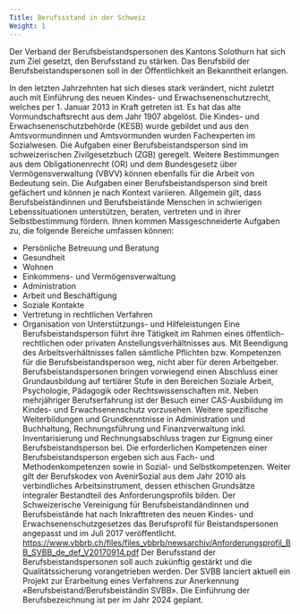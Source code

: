 ```yaml
---
Title: Berufssstand in der Schweiz
Weight: 1
---
```


Der Verband der Berufsbeistandspersonen des Kantons Solothurn hat sich zum Ziel gesetzt, den Berufsstand zu stärken. Das Berufsbild der Berufsbeistandspersonen soll in der Öffentlichkeit an Bekanntheit erlangen.

In den letzten Jahrzehnten hat sich dieses stark verändert, nicht zuletzt auch mit Einführung des neuen Kindes- und Erwachsenenschutzrecht, welches per 1. Januar 2013 in Kraft getreten ist. Es hat das alte Vormundschaftsrecht aus dem Jahr 1907 abgelöst. Die Kindes- und Erwachsenenschutzbehörde (KESB) wurde gebildet und aus den Amtsvormundinnen und Amtsvormunden wurden Fachexperten im Sozialwesen. Die Aufgaben einer Berufsbeistandsperson sind im schweizerischen Zivilgesetzbuch (ZGB) geregelt. Weitere Bestimmungen aus dem Obligationenrecht (OR) und dem Bundesgesetz über Vermögensverwaltung (VBVV) können ebenfalls für die Arbeit von Bedeutung sein. 
Die Aufgaben einer Berufsbeistandsperson sind breit gefächert und können je nach Kontext variieren. Allgemein gilt, dass Berufsbeiständinnen und Berufsbeistände Menschen in schwierigen Lebenssituationen unterstützen, beraten, vertreten und in ihrer Selbstbestimmung fördern. Ihnen kommen Massgeschneiderte Aufgaben zu, die folgende Bereiche umfassen können:
- Persönliche Betreuung und Beratung
- Gesundheit
- Wohnen
- Einkommens- und Vermögensverwaltung
- Administration
- Arbeit und Beschäftigung
- Soziale Kontakte
- Vertretung in rechtlichen Verfahren
- Organisation von Unterstützungs- und Hilfeleistungen
Eine Berufsbeistandsperson führt ihre Tätigkeit im Rahmen eines öffentlich-rechtlichen oder privaten Anstellungsverhältnisses aus. Mit Beendigung des Arbeitsverhältnisses fallen sämtliche Pflichten bzw. Kompetenzen für die Berufsbeistandsperson weg, nicht aber für deren Arbeitgeber. Berufsbeistandspersonen bringen vorwiegend einen Abschluss einer Grundausbildung auf tertiärer Stufe in den Bereichen Soziale Arbeit, Psychologie, Pädagogik oder Rechtswissenschaften mit. Neben mehrjähriger Berufserfahrung ist der Besuch einer CAS-Ausbildung im Kindes- und Erwachsenenschutz vorzusehen. Weitere spezifische Weiterbildungen und Grundkenntnisse in Administration und Buchhaltung, Rechnungsführung und Finanzverwaltung inkl. Inventarisierung und Rechnungsabschluss tragen zur Eignung einer Berufsbeistandsperson bei. Die erforderlichen Kompetenzen einer Berufsbeistandsperson ergeben sich aus Fach- und Methodenkompetenzen sowie in Sozial- und Selbstkompetenzen. Weiter gilt der Berufskodex von AvenirSozial aus dem Jahr 2010 als verbindliches Arbeitsinstrument, dessen ethischen Grundsätze integraler Bestandteil des Anforderungsprofils bilden.
Der Schweizerische Vereinigung für Berufsbeistandändinnen und Berufsbeistände hat nach Inkrafttreten des neuen Kindes- und Erwachsenenschutzgesetzes das Berufsprofil für Beistandspersonen angepasst und im Juli 2017 veröffentlicht. 
https://www.vbbrb.ch/files/files_vbbrb/newsarchiv/Anforderungsprofil_BB_SVBB_de_def_V20170914.pdf
Der Berufsstand der Berufsbeistandspersonen soll auch zukünftig gestärkt und die Qualitätssicherung vorangetrieben werden. Der SVBB lanciert aktuell ein Projekt zur Erarbeitung eines Verfahrens zur Anerkennung «Berufsbeistand/Berufsbeiständin SVBB». Die Einführung der Berufsbezeichnung ist per im Jahr 2024 geplant. 
